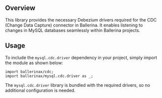 ## Overview

This library provides the necessary Debezium drivers required for the CDC (Change Data Capture) connector in Ballerina. It enables listening to changes in MySQL databases seamlessly within Ballerina projects.

## Usage

To include the `mysql.cdc.driver` dependency in your project, simply import the module as shown below:

```ballerina
import ballerinax/cdc;
import ballerinax/mysql.cdc.driver as _;
```

The `mysql.cdc.driver` library is bundled with the required drivers, so no additional configuration is needed.
